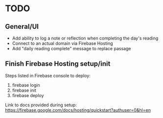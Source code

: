 # TODO

## General/UI

- Add ability to log a note or reflection when completing the day's reading
- Connect to an actual domain via Firebase Hosting
- Add "daily reading complete" message to replace passage

## Finish Firebase Hosting setup/init

Steps listed in Firebase console to deploy:
1. firebase login
2. firebase init
3. firebase deploy

Link to docs provided during setup:
https://firebase.google.com/docs/hosting/quickstart?authuser=0&hl=en

